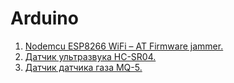 # Arduino
1. [Nodemcu ESP8266 WiFi – AT Firmware jammer.](https://github.com/Strong-Hold/Arduino/tree/main/NodemcuESP8266WiFi)
2. [Датчик ультразвука HC-SR04.](https://github.com/Strong-Hold/Arduino/tree/main/HC-SR04)
3. [Датчик датчика газа MQ-5.](https://github.com/Strong-Hold/Arduino/tree/main/MQ-5)
